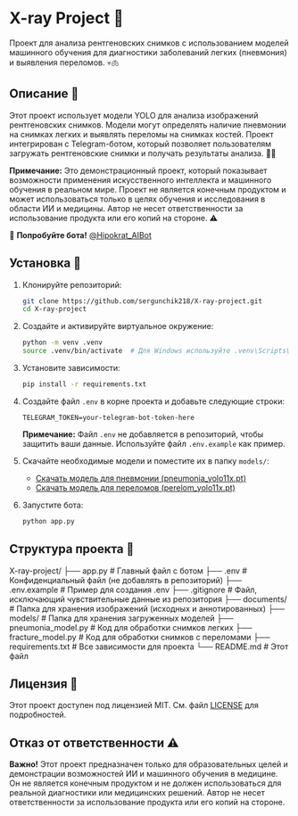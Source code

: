 # X-ray Project 🚀

Проект для анализа рентгеновских снимков с использованием моделей машинного обучения для диагностики заболеваний легких (пневмония) и выявления переломов. 💀🫁

## Описание 📝

Этот проект использует модели YOLO для анализа изображений рентгеновских снимков. Модели могут определять наличие пневмонии на снимках легких и выявлять переломы на снимках костей. Проект интегрирован с Telegram-ботом, который позволяет пользователям загружать рентгеновские снимки и получать результаты анализа. 🤖📸

**Примечание:** Это демонстрационный проект, который показывает возможности применения искусственного интеллекта и машинного обучения в реальном мире. Проект не является конечным продуктом и может использоваться только в целях обучения и исследования в области ИИ и медицины. Автор не несет ответственности за использование продукта или его копий на стороне. ⚠️

🔗 **Попробуйте бота!** [@Hipokrat_AIBot](https://t.me/Hipokrat_AIBot)

## Установка 🔧

1. Клонируйте репозиторий:

    ```bash
    git clone https://github.com/sergunchik218/X-ray-project.git
    cd X-ray-project
    ```

2. Создайте и активируйте виртуальное окружение:

    ```bash
    python -m venv .venv
    source .venv/bin/activate  # Для Windows используйте .venv\Scripts\activate
    ```

3. Установите зависимости:

    ```bash
    pip install -r requirements.txt
    ```

4. Создайте файл `.env` в корне проекта и добавьте следующие строки:

    ```env
    TELEGRAM_TOKEN=your-telegram-bot-token-here
    ```

    **Примечание:** Файл `.env` не добавляется в репозиторий, чтобы защитить ваши данные. Используйте файл `.env.example` как пример.

5. Скачайте необходимые модели и поместите их в папку `models/`:
    - [Скачать модель для пневмонии (pneumonia_yolo11x.pt)](https://disk.yandex.ru/d/147EY6BhzCneAQ)
    - [Скачать модель для переломов (perelom_yolo11x.pt)](https://disk.yandex.ru/d/IJBmis2t3sMtGw)

6. Запустите бота:

    ```bash
    python app.py
    ```

## Структура проекта 📂

X-ray-project/ ├── app.py # Главный файл с ботом ├── .env # Конфиденциальный файл (не добавлять в репозиторий) ├── .env.example # Пример для создания .env ├── .gitignore # Файл, исключающий чувствительные данные из репозитория ├── documents/ # Папка для хранения изображений (исходных и аннотированных) ├── models/ # Папка для хранения загруженных моделей ├── pneumonia_model.py # Код для обработки снимков легких ├── fracture_model.py # Код для обработки снимков с переломами ├── requirements.txt # Все зависимости для проекта └── README.md # Этот файл


## Лицензия 📜

Этот проект доступен под лицензией MIT. См. файл [LICENSE](LICENSE) для подробностей.

## Отказ от ответственности ⚠️

**Важно!** Этот проект предназначен только для образовательных целей и демонстрации возможностей ИИ и машинного обучения в медицине. Он не является конечным продуктом и не должен использоваться для реальной диагностики или медицинских решений. Автор не несет ответственности за использование продукта или его копий на стороне.